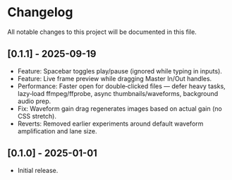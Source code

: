 # Changelog

All notable changes to this project will be documented in this file.

## [0.1.1] - 2025-09-19

- Feature: Spacebar toggles play/pause (ignored while typing in inputs).
- Feature: Live frame preview while dragging Master In/Out handles.
- Performance: Faster open for double‑clicked files — defer heavy tasks,
  lazy‑load ffmpeg/ffprobe, async thumbnails/waveforms, background audio prep.
- Fix: Waveform gain drag regenerates images based on actual gain (no CSS stretch).
- Reverts: Removed earlier experiments around default waveform amplification and lane size.

## [0.1.0] - 2025-01-01

- Initial release.

